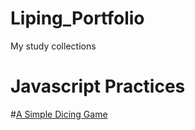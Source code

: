 # Liping_Portfolio
My study collections
# Javascript Practices
#[A Simple Dicing Game](https://github.com/icylove12/complete-javascript-course-master/tree/main/05-Guess-My-Number/starter)
